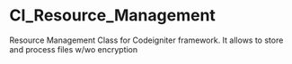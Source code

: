CI_Resource_Management
======================

Resource Management Class for Codeigniter framework. It allows to store and process files w/wo encryption
